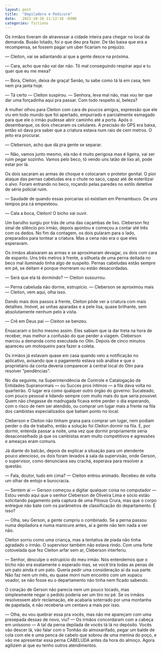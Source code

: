 ```yaml
---
layout: post
title:  "Depiladora e Pedicure"
date:   2021-10-26 11:12:18 -0300
categories: fictions
---
```


Os irmãos tiveram de atravessar a cidade inteira para chegar no local da demanda. Busão lotado, foi o que deu pra fazer. De tão baixa que era a recompensa, se fossem pagar um uber ficariam no prejuízo.

— Cleiton, vai se adiantando aí que a gente desce na próxima.

— Cara, acho que não vai dar não. Tô mal conseguindo respirar aqui e tu quer que eu me mexa?

— Bora, Cleiton, deixa de graça! Senão, tu sabe como tá lá em casa, tem nem pra janta hoje.

— Tá certo — Cleiton suspirou. — Senhora, leva mal não, mas vou ter que dar uma forçadinha aqui pra passar. Com todo respeito aí, beleza?

A mulher olhou para Cleiton com cara de poucos amigos, expressão que ele viu em todo mundo que foi apertado, empurrado e parcialmente esmagado para que ele o irmão pudesse abrir caminho até a porta. Após o desembarque, os dois checaram os celulares. A precisão do GPS era baixa, então só dava pra saber que a criatura estava num raio de cem metros. O jeito era procurar.

— Cleberson, acho que dá pra gente se separar.

— Não, vamos junto mesmo, ela não é muito perigosa mas é ligeira, vai ser ruim pegar sozinho. Vamos pelo beco, tô vendo uns latão de lixo ali, pode estar por lá.

Os dois sacaram as armas de choque e colocaram o protetor genital. O pior ataque das pernas cabeludas era o chute no saco, capaz até de esterilizar o alvo. Foram entrando no beco, roçando pelas paredes no estilo detetive de série policial ruim.

— Saudade de quando essas porcarias só existiam em Pernambuco. De uns tempos pra cá empesteou.

— Cala a boca, Cleiton! O bicho vai ouvir.

Um barulho surgiu por trás de uma das caçambas de lixo. Cleberson fez sinal de silêncio pro irmão, depois apontou e começou a contar até três com os dedos. No fim da contagem, os dois pularam para o lado, preparados para tontear a criatura. Mas a cena não era o que eles esperavam.

Os irmãos abaixaram as armas e se aproximaram devagar, os dois com cara de espanto. Uns três metros à frente, a silhueta de uma perna deitada no beco mal iluminado tinha algo de suspeito. Pernas cabeludas estão sempre em pé, se deitam é porque morreram ou estão desacordadas.

— Será que ela tá dormindo? — Cleiton sussurrou.

— Perna cabeluda não dorme, estrupício. — Cleberson se aproximou mais — Cleiton, vem aqui, olha isso.

Dando mais dois passos à frente, Cleiton pôde ver a criatura com mais detalhes. Imóvel, as unhas aparadas e a pele lisa, quase brilhante, sem absolutamente nenhum pelo à vista.

— Crê em Deus pai — Cleiton se benzeu.

Ensacaram o bicho mesmo assim. Eles sabiam que ia dar treta na hora de receber, mas melhor a confusão do que perder a viagem. Cleberson marcou a demanda como executada no Otin. Depois de cinco minutos apareceu um motoqueiro para fazer a coleta.

Os irmãos já estavam quase em casa quando veio a notificação no aplicativo, avisando que o pagamento estava sob análise e que o proprietário da conta deveria comparecer à central local do Otin para resolver “pendências”.

No dia seguinte, na Superintendência de Controle e Catalogação de Entidades Supranormais — ou Succes pros íntimos — a fila dava volta no quarteirão. O lugar era como qualquer outro órgão do governo: Sucateado, com pouco pessoal e lidando sempre com muito mais do que seria possível. Quem não chegasse de madrugada ficava entre perder o dia esperando, com o risco de nem ser atendido, ou comprar um lugar mais a frente na fila dos cambistas especializados que batiam ponto no local.

Cleberson e Cleiton não tinham grana para comprar um lugar, nem podiam perder o dia de trabalho, então a solução foi Cleiton dormir na fila. E, por dormir, entenda passar a noite, uma vez que dormir propriamente seria desaconselhado já que os cambistas eram muito competitivos e agressões e ameaças eram comuns.

Já diante do balcão, depois de explicar a situação para um atendente pouco atencioso, os dois foram levados à sala da supervisão, onde Gerson, o supervisor, como denunciava seu crachá, esperava para resolver a questão.

— Fala, doutor, tudo em cima? — Cleiton entrou animado. Recebeu de volta um olhar de entojo e burocracia.

— Sentem aí — Gerson começou a digitar qualquer coisa no computador — Estou vendo aqui que o senhor Cleberson de Oliveira Lima e sócio estão solicitando pagamento pela captura de uma Pilosus Crura, mas que o corpo entregue não bate com os parâmetros de classificação do departamento. É isso?

— Olha, seu Gerson, a gente cumpriu o combinado. Se a perna passou numa depiladora e numa manicure antes, aí a gente não tem nada a ver não.

Cleiton sorriu como uma criança, mas a tentativa de piada não tinha agradado o irmão. O supervisor também não estava rindo. Com uma forte cotovelada que fez Cleiton arfar sem ar, Cleberson interferiu.

— Senhor, desculpe o estrupício do meu irmão. Nós entendemos que o bicho não era exatamente o esperado mas, se você tira todas as penas de um pato ainda é um pato. Queria pedir uma consideração aí da sua parte. Não faz nem um mês, eu quase morri num encontro com um xupacu voador, se não fosse eu o departamento não tinha nem ficado sabendo.

O coração de Gerson não parecia nem um pouco tocado, mas simplesmente negar o pedido poderia ser um tiro no pé. Se os irmãos resolvessem abrir reclamação, ele acabaria soterrado por uma montanha de papelada, e não receberia um centavo a mais por isso.

— Olha, eu vou quebrar essa pra vocês, mas não me apareçam com uma presepada dessas de novo, viu? — Os irmãos concordaram com a cabeça em uníssono — A tal da perna depilada de vocês tá lá no depósito. Vocês vão descer lá, vão falar com o Tonhão do almoxarifado, pegar um balde de cola com ele e uma penca de cabelo que sobrou de uma menina do poço, e vão me apresentar essa perna CABELUDA antes da hora do almoço. Agora agilizem aí que eu tenho outros atendimentos.